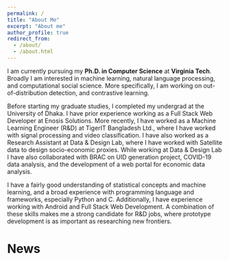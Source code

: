 ```yaml
---
permalink: /
title: "About Me"
excerpt: "About me"
author_profile: true
redirect_from: 
  - /about/
  - /about.html
---
```


I am currently pursuing my **Ph.D. in Computer Science** at **Virginia Tech**. Broadly I am interested in machine learning, natural language processing, and computational social science. More specifically, I am working on out-of-distribution detection, and contrastive learning.

Before starting my graduate studies, I completed my undergrad at the University of Dhaka. I have prior experience working as a Full Stack Web Developer at Enosis Solutions. More recently, I have worked as a Machine Learning Engineer (R&D) at TigerIT Bangladesh Ltd., where I have worked with signal processing and video classification. I have also worked as a Research Assistant at Data & Design Lab, where I have worked with Satellite data to design socio-economic proxies. While working at Data & Design Lab I have also collaborated with BRAC on UID generation project, COVID-19 data analysis, and the development of a web portal for economic data analysis.

I have a fairly good understanding of statistical concepts and machine learning, and a broad experience with programming language and frameworks, especially Python and C. Additionally, I have experience working with Android and Full Stack Web Development. A combination of these skills makes me a strong candidate for R&D jobs, where prototype development is as important as researching new frontiers.

News
======
